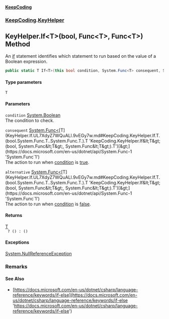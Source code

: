 #### [KeepCoding](index.md 'index')
### [KeepCoding](KeepCoding.md 'KeepCoding').[KeyHelper](KeyHelper.md 'KeepCoding.KeyHelper')
## KeyHelper.If&lt;T&gt;(bool, Func&lt;T&gt;, Func&lt;T&gt;) Method
An [if](https://docs.microsoft.com/en-us/dotnet/csharp/language-reference/keywords/if 'https://docs.microsoft.com/en-us/dotnet/csharp/language-reference/keywords/if') statement identifies which statement to run based on the value of a Boolean expression.  
```csharp
public static T If<T>(this bool condition, System.Func<T> consequent, System.Func<T> alternative);
```
#### Type parameters
<a name='KeepCoding.KeyHelper.If.T.(bool.System.Func.T..System.Func.T.).T'></a>
`T`  
  
#### Parameters
<a name='KeepCoding.KeyHelper.If.T.(bool.System.Func.T..System.Func.T.).condition'></a>
`condition` [System.Boolean](https://docs.microsoft.com/en-us/dotnet/api/System.Boolean 'System.Boolean')  
The condition to check.
  
<a name='KeepCoding.KeyHelper.If.T.(bool.System.Func.T..System.Func.T.).consequent'></a>
`consequent` [System.Func&lt;](https://docs.microsoft.com/en-us/dotnet/api/System.Func-1 'System.Func`1')[T](KeyHelper.If.UL7XdyZ7WQuALl.9vEGy7w.md#KeepCoding.KeyHelper.If.T.(bool.System.Func.T..System.Func.T.).T 'KeepCoding.KeyHelper.If&lt;T&gt;(bool, System.Func&lt;T&gt;, System.Func&lt;T&gt;).T')[&gt;](https://docs.microsoft.com/en-us/dotnet/api/System.Func-1 'System.Func`1')  
The action to run when [condition](KeyHelper.If.UL7XdyZ7WQuALl.9vEGy7w.md#KeepCoding.KeyHelper.If.T.(bool.System.Func.T..System.Func.T.).condition 'KeepCoding.KeyHelper.If&lt;T&gt;(bool, System.Func&lt;T&gt;, System.Func&lt;T&gt;).condition') is [true](https://docs.microsoft.com/en-us/dotnet/csharp/language-reference/builtin-types/bool 'https://docs.microsoft.com/en-us/dotnet/csharp/language-reference/builtin-types/bool').
  
<a name='KeepCoding.KeyHelper.If.T.(bool.System.Func.T..System.Func.T.).alternative'></a>
`alternative` [System.Func&lt;](https://docs.microsoft.com/en-us/dotnet/api/System.Func-1 'System.Func`1')[T](KeyHelper.If.UL7XdyZ7WQuALl.9vEGy7w.md#KeepCoding.KeyHelper.If.T.(bool.System.Func.T..System.Func.T.).T 'KeepCoding.KeyHelper.If&lt;T&gt;(bool, System.Func&lt;T&gt;, System.Func&lt;T&gt;).T')[&gt;](https://docs.microsoft.com/en-us/dotnet/api/System.Func-1 'System.Func`1')  
The action to run when [condition](KeyHelper.If.UL7XdyZ7WQuALl.9vEGy7w.md#KeepCoding.KeyHelper.If.T.(bool.System.Func.T..System.Func.T.).condition 'KeepCoding.KeyHelper.If&lt;T&gt;(bool, System.Func&lt;T&gt;, System.Func&lt;T&gt;).condition') is [false](https://docs.microsoft.com/en-us/dotnet/csharp/language-reference/builtin-types/bool 'https://docs.microsoft.com/en-us/dotnet/csharp/language-reference/builtin-types/bool').
  
#### Returns
[T](KeyHelper.If.UL7XdyZ7WQuALl.9vEGy7w.md#KeepCoding.KeyHelper.If.T.(bool.System.Func.T..System.Func.T.).T 'KeepCoding.KeyHelper.If&lt;T&gt;(bool, System.Func&lt;T&gt;, System.Func&lt;T&gt;).T')  
` ? () : ()`
#### Exceptions
[System.NullReferenceException](https://docs.microsoft.com/en-us/dotnet/api/System.NullReferenceException 'System.NullReferenceException')  
### Remarks
#### See Also
- [https://docs.microsoft.com/en-us/dotnet/csharp/language-reference/keywords/if-else](https://docs.microsoft.com/en-us/dotnet/csharp/language-reference/keywords/if-else 'https://docs.microsoft.com/en-us/dotnet/csharp/language-reference/keywords/if-else')
